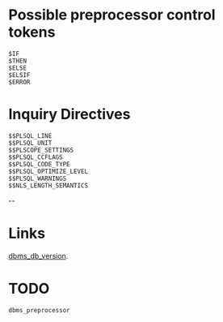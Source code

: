 # Possible preprocessor control tokens

    $IF
    $THEN
    $ELSE
    $ELSIF
    $ERROR

# Inquiry Directives

    $$PLSQL_LINE
    $$PLSQL_UNIT
    $$PLSCOPE_SETTINGS
    $$PLSQL_CCFLAGS
    $$PLSQL_CODE_TYPE
    $$PLSQL_OPTIMIZE_LEVEL
    $$PLSQL_WARNINGS
    $$NLS_LENGTH_SEMANTICS


--

# Links

[dbms_db_version](https://github.com/ReneNyffenegger/oracle-patterns/tree/master/Installed/dbms/db_version).

# TODO

    dbms_preprocessor

